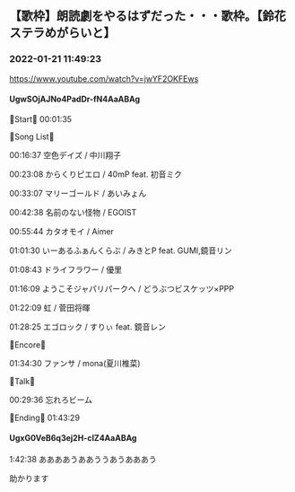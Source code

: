 ## 【歌枠】朗読劇をやるはずだった・・・歌枠。【鈴花ステラめがらいと】
### 2022-01-21 11:49:23
https://www.youtube.com/watch?v=jwYF2OKFEws
#### UgwSOjAJNo4PadDr-fN4AaABAg
🔔Start🔔 00:01:35



🔔Song List🔔

00:16:37 空色デイズ / 中川翔子

00:23:08 からくりピエロ / 40mP feat. 初音ミク

00:33:07 マリーゴールド / あいみょん

00:42:38 名前のない怪物 / EGOIST

00:55:44 カタオモイ / Aimer

01:01:30 いーあるふぁんくらぶ / みきとP feat. GUMI,鏡音リン

01:08:43 ドライフラワー / 優里

01:16:09 ようこそジャパリパークへ / どうぶつビスケッツ×PPP

01:22:09 虹 / 菅田将暉

01:28:25 エゴロック / すりぃ feat. 鏡音レン



🔔Encore🔔

01:34:30 ファンサ / mona(夏川椎菜)



🔔Talk🔔

00:29:36 忘れろビーム



🔔Ending🔔 01:43:29

#### UgxG0VeB6q3ej2H-cIZ4AaABAg
1:42:38 ああああうああううあうあああう

助かります

